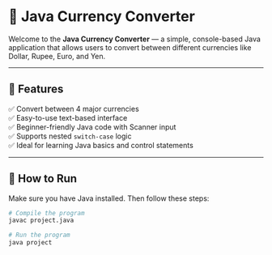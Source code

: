 # 💱 Java Currency Converter

Welcome to the **Java Currency Converter** — a simple, console-based Java application that allows users to convert between different currencies like Dollar, Rupee, Euro, and Yen.

---

## 📌 Features

✅ Convert between 4 major currencies  
✅ Easy-to-use text-based interface  
✅ Beginner-friendly Java code with Scanner input  
✅ Supports nested `switch-case` logic  
✅ Ideal for learning Java basics and control statements

---

## 🚀 How to Run

Make sure you have Java installed. Then follow these steps:

```bash
# Compile the program
javac project.java

# Run the program
java project